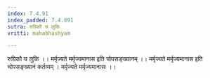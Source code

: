```yaml
---
index: 7.4.91
index_padded: 7.4.091
sutra: रुग्रिकौ च लुकि
vritti: mahabhashyam

---
```

 रुग्रिकौ च लुकि ।। मर्मृज्यते मर्मृज्यमानास इति चोपसङ्ख्यानम् ।। मर्मृज्यते मर्मृज्यमानास इति चोपसङ्ख्यानं कर्तव्यम् । मर्मृज्यते मर्मृज्यमानासः ।। 